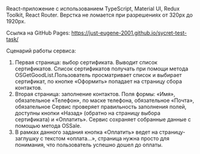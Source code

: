 React-приложение с использованием TypeScript, Material UI, Redux Toolkit, React Router. Верстка не ломается при разрешениях от 320px до 1920px.

Ссылка на GitHub Pages: https://just-eugene-2001.github.io/sycret-test-task/

Сценарий работы сервиса:

1. Первая страница: выбор сертификата.
Выводит список сертификатов. Список сертификатов получать при помощи метода
OSGetGoodList.Пользователь просматривает список и выбирает сертификат,
по кнопке «Оформить» попадает на страницу сбора контактов.
2. Вторая страница: заполнение контактов.
Поля формы:
«Имя», обязательное
«Телефон», по маске телефона, обязательное
«Почта», обязательное
Сервис проверяет правильность заполнения полей, доступны кнопки «Назад» (обратно на
страницу выбора сертификата) и «Оплатить».
Сервис сохраняет собранные данные с помощью метода OSSale.
3. В рамках данного задания кнопка «Оплатить» ведет на страницу-заглушку с текстом
«оплата…», страница нужна просто для понимания, что пользователь успешно дошел до
оплаты.